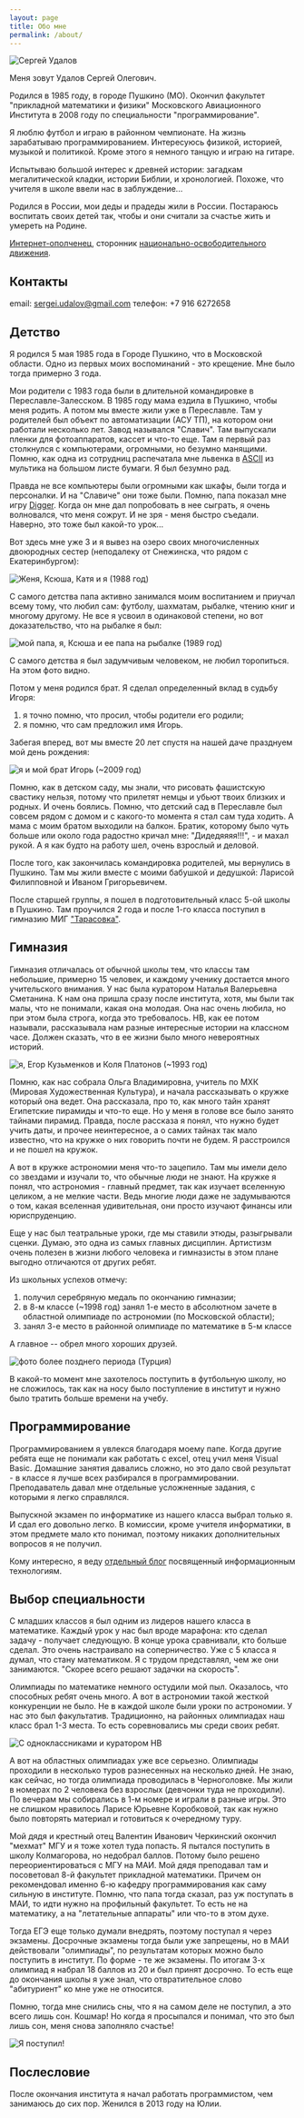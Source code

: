 ```yaml
---
layout: page
title: Обо мне
permalink: /about/
---
```


<div itemscope itemtype="http://schema.org/Person" style="display:none">
  <meta itemprop="name" content="Сергей Удалов" />
  <meta itemprop="url" content="http://www.sergei-udalov.ru/about" />
  <meta content="{{ '/images/avatar_lg.jpeg' | prepend: site.url }}" itemprop="image" />
  <meta itemprop="jobTitle" content="Программист" />

  <div itemprop="address" itemscope itemtype="http://schema.org/PostalAddress">
    <span itemprop="addressLocality">Электроугли</span>,
    <span itemprop="addressRegion">Россия, МО</span>
  </div>

  <meta itemprop="telephone" content="+7 (916) 6272658" />
  <meta content="sergei.udalov@gmail.com" itemprop="email" />

  <meta itemprop="birthDate" content="1985-05-05" />
  <meta itemprop="gender" content="male" />
  <meta itemprop="description" content="Родился в 1985 году,  в городе Пушкино (МО). Окончил факультет "прикладной математики и физики" Московского Авиационного Института в 2008 году по специальности 'программирование'. Я люблю футбол и играю в районном чемпионате. На жизнь зарабатываю программированием. Интересуюсь физикой, историей, музыкой и политикой." />
</div>

![Сергей Удалов](/images/avatar_md.jpeg "Сергей Удалов")

Меня зовут Удалов Сергей Олегович.

Родился в 1985 году,  в городе Пушкино (МО). Окончил факультет "прикладной математики и физики" Московского Авиационного Института в 2008 году по специальности "программирование".

Я люблю футбол и играю в районном чемпионате. На жизнь зарабатываю программированием. Интересуюсь физикой, историей, музыкой и политикой. Кроме этого я немного танцую и играю на гитаре.

Испытываю большой интерес к древней истории: загадкам мегалитической кладки, истории Библии, и хронологией. Похоже, что учителя в школе ввели нас в заблуждение...

Родился в России, мои деды и прадеды жили в России. Постараюсь воспитать своих детей так, чтобы и они считали за счастье жить и умереть на Родине.

[Интернет-ополченец](http://ipolk.ru/profile/SergeyUdalov/), сторонник [национально-освободительного движения](http://www.rusnod.ru/nod3.html).

## Контакты

email: [sergei.udalov@gmail.com](mailto:sergei.udalov@gmail.com)
телефон: +7 916 6272658



## Детство

Я родился 5 мая 1985 года в Городе Пушкино, что в Московской области. Одно из первых моих воспоминаний - это крещение. Мне было тогда примерно 3 года.

Мои родители с 1983 года были в длительной командировке в Переславле-Залесском. В 1985 году мама ездила в Пушкино, чтобы меня родить. А потом мы вместе жили уже в Переславле. Там у родителей был объект по автоматизации (АСУ ТП), на котором они работали несколько лет. Завод назывался "Славич". Там выпускали пленки для фотоаппаратов, кассет и что-то еще. Там я первый раз столкнулся с компьютерами, огромными, но безумно манящими. Помню, как одна из сотрудниц распечатала мне львенка в [ASCII](http://ru.wikipedia.org/wiki/ASCII-%D0%B3%D1%80%D0%B0%D1%84%D0%B8%D0%BA%D0%B0) из мультика на большом листе бумаги. Я был безумно рад.

Правда не все компьютеры были огромными как шкафы, были тогда и персоналки. И на "Славиче" они тоже были. Помню, папа показал мне игру [Digger](http://ru.wikipedia.org/wiki/Digger).  Когда он мне дал попробовать в нее сыграть, я очень волновался, что меня сожрут. И не зря - меня быстро съедали. Наверно, это тоже был какой-то урок...

Вот здесь мне уже 3 и я вывез на озеро своих многочисленных двоюродных сестер (неподалеку от Снежинска, что рядом с Екатеринбургом):

![Женя, Ксюша, Катя и я (1988 год)](/images/pages/about/s_sestrami.jpg "Женя, Ксюша, Катя и я (1988 год)")

С самого детства папа активно занимался моим воспитанием и приучал всему тому, что любил сам: футболу, шахматам, рыбалке, чтению книг и многому другому. Не все я усвоил в одинаковой степени, но вот доказательство, что на рыбалке я был:


![мой папа, я, Ксюша и ее папа на рыбалке (1989 год)](/images/pages/about/na_ribalke.jpg "мой папа, я, Ксюша и ее папа на рыбалке (1989 год)")

С самого детства я был задумчивым человеком, не любил торопиться. На этом фото видно.

Потом у меня родился брат. Я сделал определенный вклад в судьбу Игоря:

  1. я точно помню, что просил, чтобы родители его родили;
  2. я помню, что сам предложил имя Игорь.

Забегая вперед, вот мы вместе 20 лет спустя на нашей даче празднуем мой день рождения:

![я и мой брат Игорь (~2009 год)](/images/pages/about/s_bratom.jpg "я и мой брат Игорь (~2009 год)")


Помню, как в детском саду, мы знали, что рисовать фашистскую свастику нельзя, потому что прилетят немцы и убьют твоих близких и родных. И очень боялись. Помню, что детский сад в Переславле был совсем рядом с домом и с какого-то момента я стал сам туда ходить. А мама с моим братом выходили на балкон. Братик, которому было чуть  больше или около года радостно кричал мне: "Дидедяяяя!!!", - и махал рукой. А я как будто на работу шел, очень взрослый и деловой.

После того, как закончилась командировка родителей, мы вернулись в Пушкино. Там мы жили вместе с моими бабушкой и дедушкой: Ларисой Филипповной и Иваном Григорьевичем.

После старшей группы, я пошел в подготовительный класс 5-ой школы в Пушкино. Там проучился 2 года и после 1-го класса поступил в гимназию МИГ ["Тарасовка"](http://www.tarasovka.org/).

## Гимназия

Гимназия отличалась от обычной школы тем, что классы там небольшие, примерно 15 человек, и каждому ученику достается много учительского внимания. У нас была куратором Наталья Валерьевна Сметанина. К нам она пришла сразу после института, хотя, мы были так малы, что не понимали, какая она молодая. Она нас очень любила, но при этом была строга, когда это требовалось. НВ, как ее потом называли, рассказывала нам разные интересные истории на классном часе. Должен сказать, что в ее жизни было много невероятных историй.


![я, Егор Кузьменков и Коля Платонов (~1993 год)](/images/pages/about/v_shkole.jpg "я, Егор Кузьменков и Коля Платонов (~1993 год)")

Помню, как нас собрала Ольга Владимировна, учитель по МХК (Мировая Художественная Культура), и начала рассказывать о кружке который она ведет. Она рассказала, про то, как много тайн хранят Египетские пирамиды и что-то еще. Но у меня в голове все было занято тайнами пирамид. Правда, после рассказа я понял, что нужно будет учить даты, и прочее неинтересное, а о самих тайнах так мало известно, что на кружке о них говорить почти не будем. Я расстроился и не пошел на кружок.

А вот в кружке астрономии меня что-то зацепило. Там мы имели дело со звездами и изучали то, что обычные люди не знают. На кружке я понял, что астрономия - главный предмет, так как изучает вселенную целиком, а не мелкие части. Ведь многие люди даже не задумываются о том, какая вселенная удивительная, они просто изучают финансы или юриспруденцию.

Еще у нас был театральные уроки, где мы ставили этюды, разыгрывали сценки. Думаю, это одна из самых главных дисциплин. Артистизм очень полезен в жизни любого человека и гимназисты в этом плане выгодно отличаются от других ребят.

Из школьных успехов отмечу:

  1. получил серебряную медаль по окончанию гимназии;
  2. в 8-м классе (~1998 год) занял 1-е место в абсолютном зачете в областной олимпиаде по астрономии (по Московской области);
  3. занял 3-е место в районной олимпиаде по математике в 5-м классе

А главное -- обрел много хороших друзей.

![фото более позднего периода (Турция)](/images/pages/about/na_futbole.jpg "фото более позднего периода (Турция)")

В какой-то момент мне захотелось поступить в футбольную школу, но не сложилось, так как на носу было поступление в институт и нужно было тратить больше времени на учебу.

## Программирование

Программированием я увлекся благодаря моему папе. Когда другие ребята еще не понимали как работать с excel, отец учил меня Visual Basic. Домашние занятия давались сложно, но это дало свой результат - в классе я лучше всех разбирался в программировании. Преподаватель давал мне отдельные усложненные задания, с которыми я легко справлялся.

Выпускной экзамен по информатике из нашего класса выбрал только я. И сдал его довольно легко. В комиссии, кроме учителя информатики, в этом предмете мало кто понимал, поэтому никаких дополнительных вопросов я не получил.

Кому интересно, я веду [отдельный блог](http://tech.sergei-udalov.ru) посвященный информационным технологиям.

## Выбор специальности

С младших классов я был одним из лидеров нашего класса в математике. Каждый урок у нас был вроде марафона: кто сделал задачу - получает следующую. В конце урока сравнивали, кто больше сделал. Это очень настраивало на соперничество. Уже с 5 класса я думал, что стану математиком. Я с трудом представлял, чем же они занимаются. "Скорее всего решают задачки на скорость".

Олимпиады по математике немного остудили мой пыл. Оказалось, что способных ребят очень много. А вот в астрономии такой жесткой конкуренции не было. Не в каждой школе были уроки по астрономии. У нас это был факультатив. Традиционно, на районных олимпиадах наш класс брал 1-3 места. То есть соревновались мы среди своих ребят.

![С одноклассниками и куратором НВ](/images/pages/about/v_shkole_2.jpg "С одноклассниками и куратором НВ")

А вот на областных олимпиадах уже все серьезно. Олимпиады проходили в несколько туров разнесенных на несколько дней. Не знаю, как сейчас, но тогда олимпиада проводилась в Черноголовке. Мы жили в номерах по 2 человека без взрослых (девчонки туда не проходили). По вечерам мы собирались в 1-м номере и играли в разные игры. Это не слишком нравилось Ларисе Юрьевне Коробковой, так как нужно было повторять материал и готовиться к очередному туру.

Мой дядя и крестный отец Валентин Иванович Черкинский окончил "мехмат" МГУ и я тоже хотел туда попасть. Я пытался поступить в школу Колмагорова, но недобрал баллов. Потому было решено переориентироваться с МГУ на МАИ. Мой дядя преподавал там и посоветовал 8-й факультет прикладной математики. Причем он рекомендовал именно 6-ю кафедру программирования как саму сильную в институте. Помню, что папа тогда сказал, раз уж поступать в МАИ, то идти нужно на профильный факультет. То есть не на математику, а на "летательные аппараты" или что-то в этом духе.

Тогда ЕГЭ еще только думали внедрять, поэтому поступал я через экзамены. Досрочные экзамены тогда были уже запрещены, но в МАИ действовали "олимпиады", по результатам которых можно было поступить в институт. По форме - те же экзамены. По итогам 3-х олимпиад я набрал 18 баллов из 20 и был принят досрочно. То есть еще до окончания школы я уже знал, что отвратительное слово "абитуриент" ко мне уже не относится.

Помню, тогда мне снились сны, что я на самом деле не поступил, а это всего лишь сон. Кошмар! Но когда я просыпался и понимал, что это был лишь сон, меня снова заполняло счастье!


![Я поступил!](/images/pages/about/merfy.jpg "Я поступил!")

## Послесловие

После окончания института я начал работать программистом, чем занимаюсь до сих пор. Женился в 2013 году на Юлии.
